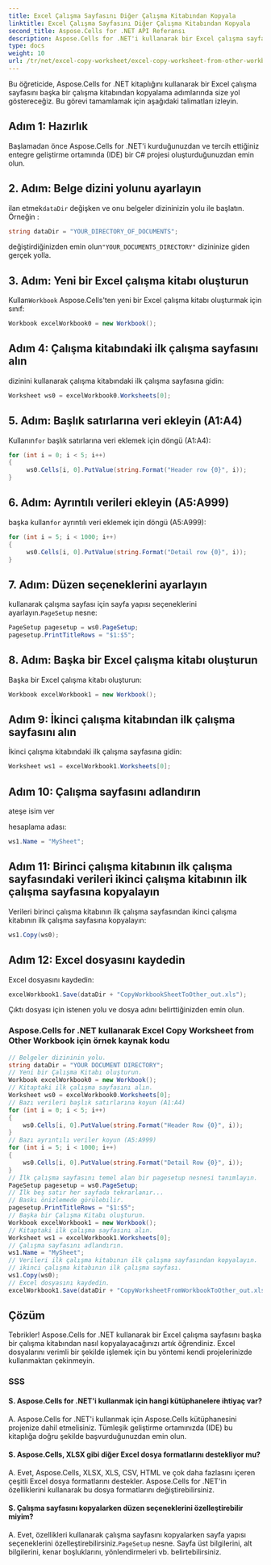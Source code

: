 ```yaml
---
title: Excel Çalışma Sayfasını Diğer Çalışma Kitabından Kopyala
linktitle: Excel Çalışma Sayfasını Diğer Çalışma Kitabından Kopyala
second_title: Aspose.Cells for .NET API Referansı
description: Aspose.Cells for .NET'i kullanarak bir Excel çalışma sayfasını bir çalışma kitabından diğerine kolayca kopyalayın.
type: docs
weight: 10
url: /tr/net/excel-copy-worksheet/excel-copy-worksheet-from-other-workbook/
---
```

Bu öğreticide, Aspose.Cells for .NET kitaplığını kullanarak bir Excel çalışma sayfasını başka bir çalışma kitabından kopyalama adımlarında size yol göstereceğiz. Bu görevi tamamlamak için aşağıdaki talimatları izleyin.

## Adım 1: Hazırlık

Başlamadan önce Aspose.Cells for .NET'i kurduğunuzdan ve tercih ettiğiniz entegre geliştirme ortamında (IDE) bir C# projesi oluşturduğunuzdan emin olun.

## 2. Adım: Belge dizini yolunu ayarlayın

 ilan etmek`dataDir` değişken ve onu belgeler dizininizin yolu ile başlatın. Örneğin :

```csharp
string dataDir = "YOUR_DIRECTORY_OF_DOCUMENTS";
```

 değiştirdiğinizden emin olun`"YOUR_DOCUMENTS_DIRECTORY"` dizininize giden gerçek yolla.

## 3. Adım: Yeni bir Excel çalışma kitabı oluşturun

 Kullan`Workbook` Aspose.Cells'ten yeni bir Excel çalışma kitabı oluşturmak için sınıf:

```csharp
Workbook excelWorkbook0 = new Workbook();
```

## Adım 4: Çalışma kitabındaki ilk çalışma sayfasını alın

dizinini kullanarak çalışma kitabındaki ilk çalışma sayfasına gidin:

```csharp
Worksheet ws0 = excelWorkbook0.Worksheets[0];
```

## 5. Adım: Başlık satırlarına veri ekleyin (A1:A4)

 Kullanın`for` başlık satırlarına veri eklemek için döngü (A1:A4):

```csharp
for (int i = 0; i < 5; i++)
{
     ws0.Cells[i, 0].PutValue(string.Format("Header row {0}", i));
}
```

## 6. Adım: Ayrıntılı verileri ekleyin (A5:A999)

 başka kullan`for` ayrıntılı veri eklemek için döngü (A5:A999):

```csharp
for (int i = 5; i < 1000; i++)
{
     ws0.Cells[i, 0].PutValue(string.Format("Detail row {0}", i));
}
```

## 7. Adım: Düzen seçeneklerini ayarlayın

 kullanarak çalışma sayfası için sayfa yapısı seçeneklerini ayarlayın.`PageSetup` nesne:

```csharp
PageSetup pagesetup = ws0.PageSetup;
pagesetup.PrintTitleRows = "$1:$5";
```

## 8. Adım: Başka bir Excel çalışma kitabı oluşturun

Başka bir Excel çalışma kitabı oluşturun:

```csharp
Workbook excelWorkbook1 = new Workbook();
```

## Adım 9: İkinci çalışma kitabından ilk çalışma sayfasını alın

İkinci çalışma kitabındaki ilk çalışma sayfasına gidin:

```csharp
Worksheet ws1 = excelWorkbook1.Worksheets[0];
```

## Adım 10: Çalışma sayfasını adlandırın

ateşe isim ver

hesaplama adası:

```csharp
ws1.Name = "MySheet";
```

## Adım 11: Birinci çalışma kitabının ilk çalışma sayfasındaki verileri ikinci çalışma kitabının ilk çalışma sayfasına kopyalayın

Verileri birinci çalışma kitabının ilk çalışma sayfasından ikinci çalışma kitabının ilk çalışma sayfasına kopyalayın:

```csharp
ws1.Copy(ws0);
```

## Adım 12: Excel dosyasını kaydedin

Excel dosyasını kaydedin:

```csharp
excelWorkbook1.Save(dataDir + "CopyWorkbookSheetToOther_out.xls");
```

Çıktı dosyası için istenen yolu ve dosya adını belirttiğinizden emin olun.

### Aspose.Cells for .NET kullanarak Excel Copy Worksheet from Other Workbook için örnek kaynak kodu 
```csharp
// Belgeler dizininin yolu.
string dataDir = "YOUR DOCUMENT DIRECTORY";
// Yeni bir Çalışma Kitabı oluşturun.
Workbook excelWorkbook0 = new Workbook();
// Kitaptaki ilk çalışma sayfasını alın.
Worksheet ws0 = excelWorkbook0.Worksheets[0];
// Bazı verileri başlık satırlarına koyun (A1:A4)
for (int i = 0; i < 5; i++)
{
	ws0.Cells[i, 0].PutValue(string.Format("Header Row {0}", i));
}
// Bazı ayrıntılı veriler koyun (A5:A999)
for (int i = 5; i < 1000; i++)
{
	ws0.Cells[i, 0].PutValue(string.Format("Detail Row {0}", i));
}
// İlk çalışma sayfasını temel alan bir pagesetup nesnesi tanımlayın.
PageSetup pagesetup = ws0.PageSetup;
// İlk beş satır her sayfada tekrarlanır...
// Baskı önizlemede görülebilir.
pagesetup.PrintTitleRows = "$1:$5";
// Başka bir Çalışma Kitabı oluşturun.
Workbook excelWorkbook1 = new Workbook();
// Kitaptaki ilk çalışma sayfasını alın.
Worksheet ws1 = excelWorkbook1.Worksheets[0];
// Çalışma sayfasını adlandırın.
ws1.Name = "MySheet";
// Verileri ilk çalışma kitabının ilk çalışma sayfasından kopyalayın.
// ikinci çalışma kitabının ilk çalışma sayfası.
ws1.Copy(ws0);
// Excel dosyasını kaydedin.
excelWorkbook1.Save(dataDir + "CopyWorksheetFromWorkbookToOther_out.xls");
```

## Çözüm

Tebrikler! Aspose.Cells for .NET kullanarak bir Excel çalışma sayfasını başka bir çalışma kitabından nasıl kopyalayacağınızı artık öğrendiniz. Excel dosyalarını verimli bir şekilde işlemek için bu yöntemi kendi projelerinizde kullanmaktan çekinmeyin.

### SSS

#### S. Aspose.Cells for .NET'i kullanmak için hangi kütüphanelere ihtiyaç var?

A. Aspose.Cells for .NET'i kullanmak için Aspose.Cells kütüphanesini projenize dahil etmelisiniz. Tümleşik geliştirme ortamınızda (IDE) bu kitaplığa doğru şekilde başvurduğunuzdan emin olun.

#### S. Aspose.Cells, XLSX gibi diğer Excel dosya formatlarını destekliyor mu?

A. Evet, Aspose.Cells, XLSX, XLS, CSV, HTML ve çok daha fazlasını içeren çeşitli Excel dosya formatlarını destekler. Aspose.Cells for .NET'in özelliklerini kullanarak bu dosya formatlarını değiştirebilirsiniz.

#### S. Çalışma sayfasını kopyalarken düzen seçeneklerini özelleştirebilir miyim?

A.  Evet, özellikleri kullanarak çalışma sayfasını kopyalarken sayfa yapısı seçeneklerini özelleştirebilirsiniz.`PageSetup` nesne. Sayfa üst bilgilerini, alt bilgilerini, kenar boşluklarını, yönlendirmeleri vb. belirtebilirsiniz.